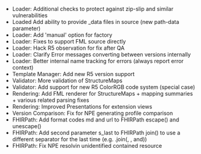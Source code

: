 * Loader: Additional checks to protect against zip-slip and similar vulnerabilities
* Loaded Add ability to provide _data files in source (new path-data parameter)
* Loader: Add 'manual' option for factory
* Loader: Fixes to support FML source directly
* Loader: Hack R5 observation for fix after QA
* Loader: Clarify Error messages converting between versions internally
* Loader: Better internal name tracking for errors (always report error context)
* Template Manager: Add new R5 version support
* Validator: More validation of StructureMaps
* Validator: Add support for new R5 ColorRGB code system (special case)
* Rendering: Add FML renderer for StructureMaps + mapping summaries + various related parsing fixes
* Rendering: Improved Presentations for extension views
* Version Comparison: Fix for NPE generating profile comparison
* FHIRPath: Add format codes md and url to FHIRPath escape() and unescape()
* FHIRPath: Add second parameter s_last to FHIRPath join() to use a different separator for the last time (e.g. .join(, , and))
* FHIRPath: Fix NPE resolvin unidentified contained resource
